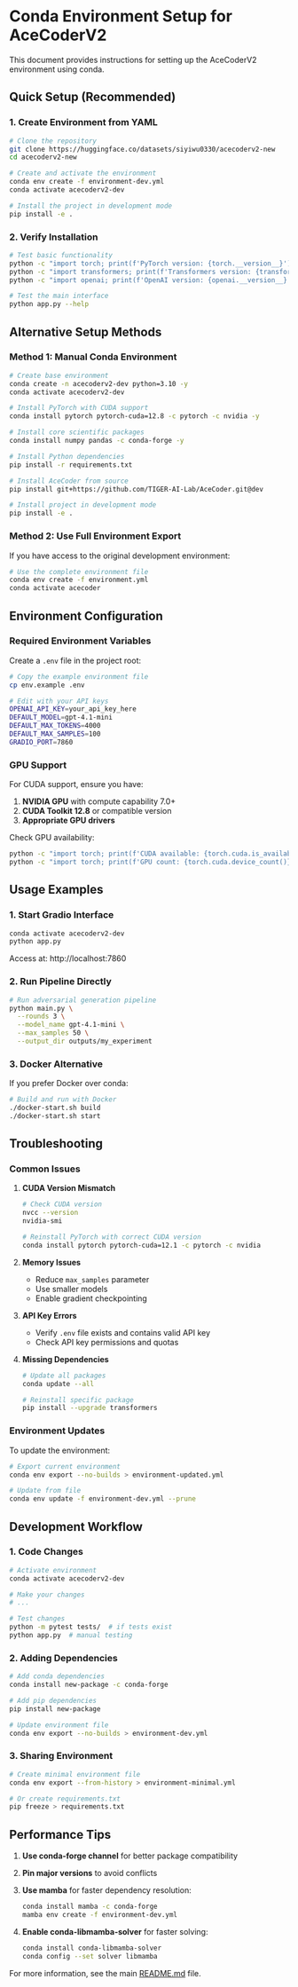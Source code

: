 # Conda Environment Setup for AceCoderV2

This document provides instructions for setting up the AceCoderV2 environment using conda.

## Quick Setup (Recommended)

### 1. Create Environment from YAML

```bash
# Clone the repository
git clone https://huggingface.co/datasets/siyiwu0330/acecoderv2-new
cd acecoderv2-new

# Create and activate the environment
conda env create -f environment-dev.yml
conda activate acecoderv2-dev

# Install the project in development mode
pip install -e .
```

### 2. Verify Installation

```bash
# Test basic functionality
python -c "import torch; print(f'PyTorch version: {torch.__version__}')"
python -c "import transformers; print(f'Transformers version: {transformers.__version__}')"
python -c "import openai; print(f'OpenAI version: {openai.__version__}')"

# Test the main interface
python app.py --help
```

## Alternative Setup Methods

### Method 1: Manual Conda Environment

```bash
# Create base environment
conda create -n acecoderv2-dev python=3.10 -y
conda activate acecoderv2-dev

# Install PyTorch with CUDA support
conda install pytorch pytorch-cuda=12.8 -c pytorch -c nvidia -y

# Install core scientific packages
conda install numpy pandas -c conda-forge -y

# Install Python dependencies
pip install -r requirements.txt

# Install AceCoder from source
pip install git+https://github.com/TIGER-AI-Lab/AceCoder.git@dev

# Install project in development mode
pip install -e .
```

### Method 2: Use Full Environment Export

If you have access to the original development environment:

```bash
# Use the complete environment file
conda env create -f environment.yml
conda activate acecoder
```

## Environment Configuration

### Required Environment Variables

Create a `.env` file in the project root:

```bash
# Copy the example environment file
cp env.example .env

# Edit with your API keys
OPENAI_API_KEY=your_api_key_here
DEFAULT_MODEL=gpt-4.1-mini
DEFAULT_MAX_TOKENS=4000
DEFAULT_MAX_SAMPLES=100
GRADIO_PORT=7860
```

### GPU Support

For CUDA support, ensure you have:

1. **NVIDIA GPU** with compute capability 7.0+
2. **CUDA Toolkit 12.8** or compatible version
3. **Appropriate GPU drivers**

Check GPU availability:
```bash
python -c "import torch; print(f'CUDA available: {torch.cuda.is_available()}')"
python -c "import torch; print(f'GPU count: {torch.cuda.device_count()}')"
```

## Usage Examples

### 1. Start Gradio Interface

```bash
conda activate acecoderv2-dev
python app.py
```

Access at: http://localhost:7860

### 2. Run Pipeline Directly

```bash
# Run adversarial generation pipeline
python main.py \
  --rounds 3 \
  --model_name gpt-4.1-mini \
  --max_samples 50 \
  --output_dir outputs/my_experiment
```

### 3. Docker Alternative

If you prefer Docker over conda:

```bash
# Build and run with Docker
./docker-start.sh build
./docker-start.sh start
```

## Troubleshooting

### Common Issues

1. **CUDA Version Mismatch**
   ```bash
   # Check CUDA version
   nvcc --version
   nvidia-smi
   
   # Reinstall PyTorch with correct CUDA version
   conda install pytorch pytorch-cuda=12.1 -c pytorch -c nvidia
   ```

2. **Memory Issues**
   - Reduce `max_samples` parameter
   - Use smaller models
   - Enable gradient checkpointing

3. **API Key Errors**
   - Verify `.env` file exists and contains valid API key
   - Check API key permissions and quotas

4. **Missing Dependencies**
   ```bash
   # Update all packages
   conda update --all
   
   # Reinstall specific package
   pip install --upgrade transformers
   ```

### Environment Updates

To update the environment:

```bash
# Export current environment
conda env export --no-builds > environment-updated.yml

# Update from file
conda env update -f environment-dev.yml --prune
```

## Development Workflow

### 1. Code Changes

```bash
# Activate environment
conda activate acecoderv2-dev

# Make your changes
# ...

# Test changes
python -m pytest tests/  # if tests exist
python app.py  # manual testing
```

### 2. Adding Dependencies

```bash
# Add conda dependencies
conda install new-package -c conda-forge

# Add pip dependencies
pip install new-package

# Update environment file
conda env export --no-builds > environment-dev.yml
```

### 3. Sharing Environment

```bash
# Create minimal environment file
conda env export --from-history > environment-minimal.yml

# Or create requirements.txt
pip freeze > requirements.txt
```

## Performance Tips

1. **Use conda-forge channel** for better package compatibility
2. **Pin major versions** to avoid conflicts
3. **Use mamba** for faster dependency resolution:
   ```bash
   conda install mamba -c conda-forge
   mamba env create -f environment-dev.yml
   ```

4. **Enable conda-libmamba-solver** for faster solving:
   ```bash
   conda install conda-libmamba-solver
   conda config --set solver libmamba
   ```

For more information, see the main [README.md](README.md) file.
